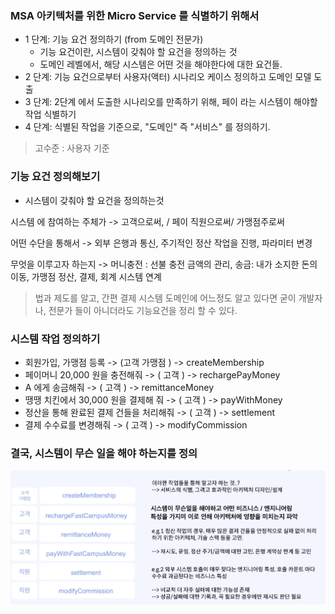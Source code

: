 ### MSA 아키텍처를 위한 Micro Service 를 식별하기 위해서

- 1 단계: 기능 요건 정의하기 (from 도메인 전문가)
    - 기능 요건이란, 시스템이 갖춰야 할 요건을 정의하는 것
    - 도메인 레벨에서, 해당 시스템은 어떤 것을 해야한다에 대한 요건들.
- 2 단계: 기능 요건으로부터 사용자(액터) 시나리오 케이스 정의하고 도메인 모델 도출
- 3 단계: 2단계 에서 도출한 시나리오를 만족하기 위해, 페이 라는 시스템이 해야할 작업 식별하기
- 4 단계: 식별된 작업을 기준으로, "도메인" 즉 "서비스" 를 정의하기.

> 고수준 : 사용자 기준

### 기능 요건 정의해보기

- 시스템이 갖춰야 할 요건을 정의하는것

시스템 에 참여하는 주체가 -> 고객으로써, / 페이 직원으로써/ 가맹점주로써

어떤 수단을 통해서 -> 외부 은행과 통신, 주기적인 정산 작업을 진행, 파라미터 변경

무엇을 이루고자 하는지 -> 머니충전 : 선불 충전 금액의 관리, 송금: 내가 소지한 돈의 이동, 가맹점 정산, 결제, 회계 시스템 연계

> 법과 제도를 알고, 간편 결제 시스템 도메인에 어느정도 알고 있다면 굳이 개발자나, 전문가 들이 아니더라도 기능요건을 정리 할 수 있다.

### 시스템 작업 정의하기

- 회원가입, 가맹점 등록 -> (고객 가맹점 ) -> createMembership
- 페이머니 20,000 원을 충전해줘 -> ( 고객 ) -> rechargePayMoney
- A 에게 송금해줘 -> ( 고객 ) -> remittanceMoney
- 땡땡 치킨에서 30,000 원을 결제해 줘 -> ( 고객 ) -> payWithMoney
- 정산을 통해 완료된 결제 건들을 처리해줘 -> ( 고객 ) -> settlement
- 결제 수수료를 변경해줘 -> ( 고객 ) -> modifyCommission

### 결국, 시스템이 무슨 일을 해야 하는지를 정의

![img_9.png](image/img_9.png)


